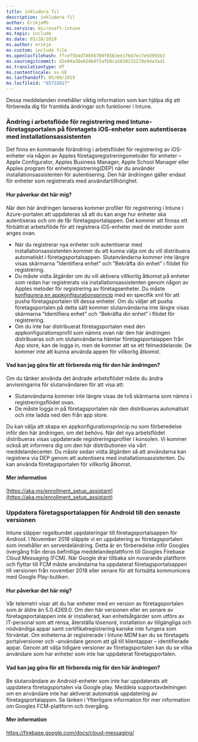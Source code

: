 ```yaml
---
title: inkludera fil
description: inkludera fil
author: ErikjeMS
ms.service: microsoft-intune
ms.topic: include
ms.date: 03/28/2019
ms.author: erikje
ms.custom: include file
ms.openlocfilehash: ffcef5b4d78856709f8563ee1f667ec7e5d993b3
ms.sourcegitcommit: d2e04a38e024b0f5afb0ca202823227de9da3ad1
ms.translationtype: HT
ms.contentlocale: sv-SE
ms.lasthandoff: 05/09/2019
ms.locfileid: "65732617"
---
```

Dessa meddelanden innehåller viktig information som kan hjälpa dig att förbereda dig för framtida ändringar och funktioner i Intune. 

### <a name="change-in-enrollment-workflow-with-intune-company-portal-on-corporate-ios-devices-authenticating-with-setup-assistant----1927359---"></a>Ändring i arbetsflöde för registrering med Intune-företagsportalen på företagets iOS-enheter som autentiseras med installationsassistenten <!-- 1927359 -->
Det finns en kommande förändring i arbetsflödet för registrering av iOS-enheter via någon av Apples företagsregistreringsmetoder för enheter – Apple Configurator, Apples Business Manager, Apple School Manager eller Apples program för enhetsregistrering(DEP) när du använder installationsassistenten för autentisering. Den här ändringen gäller endast för enheter som registrerats med användartillhörighet.

#### <a name="how-does-this-affect-me"></a>Hur påverkar det här mig?
När den här ändringen lanseras kommer profiler för registrering i Intune i Azure-portalen att uppdateras så att du kan ange hur enheter ska autentiseras och om de får företagsportalappen. Det kommer att finnas ett förbättrat arbetsflöde för att registrera iOS-enheter med de metoder som anges ovan. 

- När du registrerar nya enheter och autentiserar med installationsassistenten kommer du att kunna välja om du vill distribuera automatiskt i företagsportalsappen. Slutanvändarna kommer inte längre visas skärmarna ”Identifiera enhet” och ”Bekräfta din enhet” i flödet för registrering.  
- Du måste vidta åtgärder om du vill aktivera villkorlig åtkomst på enheter som redan har registrerats via installationsassistenten genom någon av Apples metoder för registrering av företagsenheter. Du måste [konfigurera en appkonfigurationsprincip](https://aka.ms/enrollment_setup_assistant) med en specifik xml för att pusha företagsportalen till dessa enheter.  Om du väljer att pusha företagsportalen på detta sätt kommer slutanvändarna inte längre visas skärmarna ”Identifiera enhet” och ”Bekräfta din enhet” i flödet för registrering. 
- Om du inte har distribuerat företagsportalen med den appkonfigurationsprofil som nämns ovan när den här ändringen distribueras och om slutanvändarna hämtar företagsportalappen från App store, kan de logga in, men de kommer att se ett felmeddelande. De kommer inte att kunna använda appen för villkorlig åtkomst. 

#### <a name="what-do-i-need-to-do-to-prepare-for-this-change"></a>Vad kan jag göra för att förbereda mig för den här ändringen?
Om du tänker använda det ändrade arbetsflödet måste du ändra anvisningarna för slutanvändaren för att visa att:

- Slutanvändarna kommer inte längre visas de två skärmarna som nämns i registreringsflödet ovan. 
- De måste logga in på företagsportalen när den distribueras automatiskt och inte ladda ned den från app store. 

Du kan välja att skapa en appkonfigurationsprincip nu som förberedelse inför den här ändringen, om det behövs. När det nya arbetsflödet distribueras visas uppdaterade registreringsprofiler i konsolen. Vi kommer också att informera dig om den här distributionen via vårt meddelandecenter. Du måste sedan vidta åtgärden så att användarna kan registrera via DEP genom att autentisera med installationsassistenten. Du kan använda företagsportalen för villkorlig åtkomst.

#### <a name="additional-information"></a>Mer information 
[https://aka.ms/enrollment_setup_assistant](https://aka.ms/enrollment_setup_assistant)


### <a name="update-your-android-company-portal-app-to-the-latest-version---4536963--"></a>Uppdatera företagsportalappen för Android till den senaste versionen <!--4536963-->
Intune släpper regelbundet uppdateringar till företagsportalsappen för Android. I November 2018 släppte vi en uppdatering av företagsportalen som innehåller en serverdeländring. Detta är en förberedelse inför Googles övergång från deras befintliga meddelandeplattform till Googles Firebase Cloud Messaging (FCM). När Google drar tillbaka sin nuvarande plattform och flyttar till FCM måste användarna ha uppdaterat företagsportalsappen till versionen från november 2018 eller senare för att fortsätta kommunicera med Google Play-butiken.

#### <a name="how-does-this-affect-me"></a>Hur påverkar det här mig?
Vår telemetri visar att du har enheter med en version av företagsportalen som är äldre än 5.0.4269.0. Om den här versionen eller en senare av företagsportalappen inte är installerad, kan enhetsåtgärder som utförs av IT-personal som att rensa, återställa lösenord, installation av tillgängliga och nödvändiga appar samt certifikatregistrering kanske inte fungera som förväntat. Om enheterna är registrerade i Intune MDM kan du se företagets portalversioner och -användare genom att gå till klientappar – identifierade appar. Genom att välja tidigare versioner av företagsportalen kan du se vilka användare som har enheter som inte har uppdaterat företagsportalen.

#### <a name="what-do-i-need-to-do-to-prepare-for-this-change"></a>Vad kan jag göra för att förbereda mig för den här ändringen?
Be slutanvändare av Android-enheter som inte har uppdaterats att uppdatera företagsportalen via Google play. Meddela supportavdelningen om en användare inte har aktiverat automatisk uppdatering av företagsportalappen. Se länken i Ytterligare information för mer information om Googles FCM-plattform och övergång.

#### <a name="additional-information"></a>Mer information
https://firebase.google.com/docs/cloud-messaging/